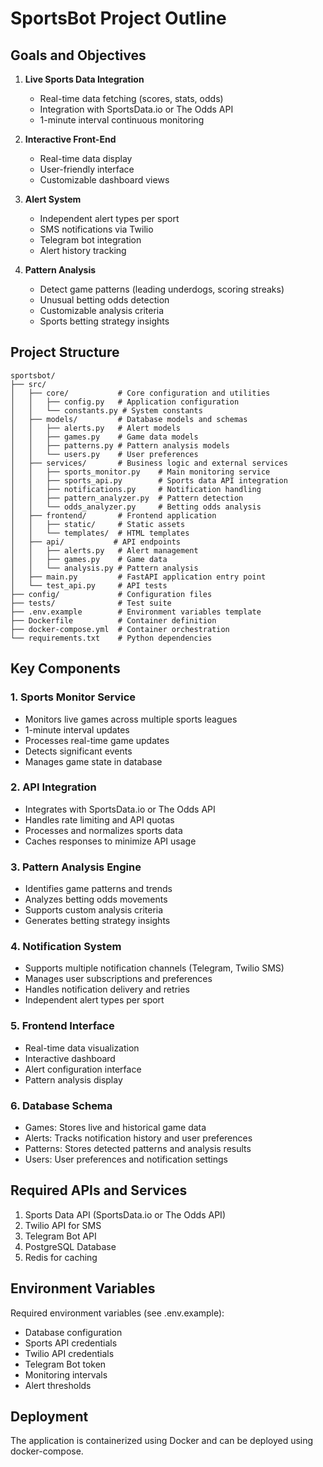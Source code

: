 # SportsBot Project Outline

## Goals and Objectives

1. **Live Sports Data Integration**
   - Real-time data fetching (scores, stats, odds)
   - Integration with SportsData.io or The Odds API
   - 1-minute interval continuous monitoring
   
2. **Interactive Front-End**
   - Real-time data display
   - User-friendly interface
   - Customizable dashboard views

3. **Alert System**
   - Independent alert types per sport
   - SMS notifications via Twilio
   - Telegram bot integration
   - Alert history tracking

4. **Pattern Analysis**
   - Detect game patterns (leading underdogs, scoring streaks)
   - Unusual betting odds detection
   - Customizable analysis criteria
   - Sports betting strategy insights

## Project Structure
```
sportsbot/
├── src/
│   ├── core/           # Core configuration and utilities
│   │   ├── config.py   # Application configuration
│   │   └── constants.py # System constants
│   ├── models/         # Database models and schemas
│   │   ├── alerts.py   # Alert models
│   │   ├── games.py    # Game data models
│   │   ├── patterns.py # Pattern analysis models
│   │   └── users.py    # User preferences
│   ├── services/       # Business logic and external services
│   │   ├── sports_monitor.py    # Main monitoring service
│   │   ├── sports_api.py        # Sports data API integration
│   │   ├── notifications.py     # Notification handling
│   │   ├── pattern_analyzer.py  # Pattern detection
│   │   └── odds_analyzer.py     # Betting odds analysis
│   ├── frontend/       # Frontend application
│   │   ├── static/     # Static assets
│   │   └── templates/  # HTML templates
│   ├── api/           # API endpoints
│   │   ├── alerts.py   # Alert management
│   │   ├── games.py    # Game data
│   │   └── analysis.py # Pattern analysis
│   ├── main.py         # FastAPI application entry point
│   └── test_api.py     # API tests
├── config/             # Configuration files
├── tests/              # Test suite
├── .env.example        # Environment variables template
├── Dockerfile          # Container definition
├── docker-compose.yml  # Container orchestration
└── requirements.txt    # Python dependencies
```

## Key Components

### 1. Sports Monitor Service
- Monitors live games across multiple sports leagues
- 1-minute interval updates
- Processes real-time game updates
- Detects significant events
- Manages game state in database

### 2. API Integration
- Integrates with SportsData.io or The Odds API
- Handles rate limiting and API quotas
- Processes and normalizes sports data
- Caches responses to minimize API usage

### 3. Pattern Analysis Engine
- Identifies game patterns and trends
- Analyzes betting odds movements
- Supports custom analysis criteria
- Generates betting strategy insights

### 4. Notification System
- Supports multiple notification channels (Telegram, Twilio SMS)
- Manages user subscriptions and preferences
- Handles notification delivery and retries
- Independent alert types per sport

### 5. Frontend Interface
- Real-time data visualization
- Interactive dashboard
- Alert configuration interface
- Pattern analysis display

### 6. Database Schema
- Games: Stores live and historical game data
- Alerts: Tracks notification history and user preferences
- Patterns: Stores detected patterns and analysis results
- Users: User preferences and notification settings

## Required APIs and Services
1. Sports Data API (SportsData.io or The Odds API)
2. Twilio API for SMS
3. Telegram Bot API
4. PostgreSQL Database
5. Redis for caching

## Environment Variables
Required environment variables (see .env.example):
- Database configuration
- Sports API credentials
- Twilio API credentials
- Telegram Bot token
- Monitoring intervals
- Alert thresholds

## Deployment
The application is containerized using Docker and can be deployed using docker-compose.
